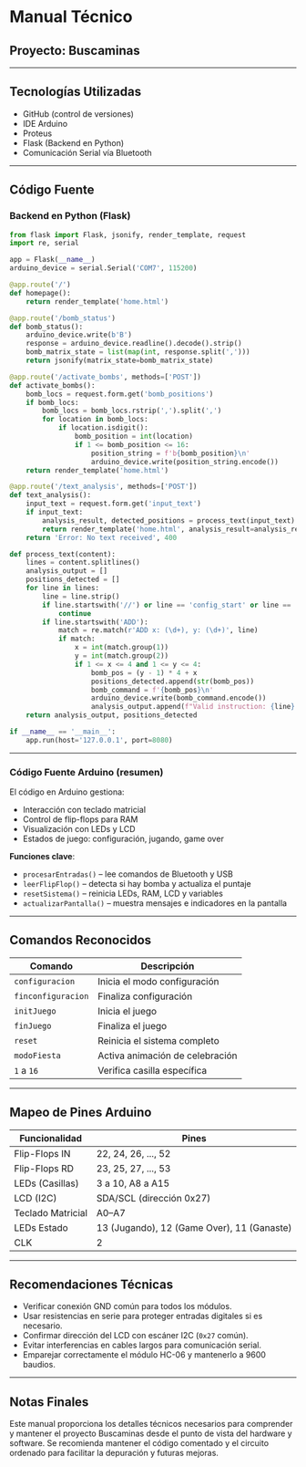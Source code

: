 #  Manual Técnico

## Proyecto: Buscaminas

---

##  Tecnologías Utilizadas

* GitHub (control de versiones)
* IDE Arduino
* Proteus
* Flask (Backend en Python)
* Comunicación Serial vía Bluetooth

---

##  Código Fuente

### Backend en Python (Flask)

```python
from flask import Flask, jsonify, render_template, request
import re, serial

app = Flask(__name__)
arduino_device = serial.Serial('COM7', 115200)

@app.route('/')
def homepage():
    return render_template('home.html')

@app.route('/bomb_status')
def bomb_status():
    arduino_device.write(b'B')
    response = arduino_device.readline().decode().strip()
    bomb_matrix_state = list(map(int, response.split(',')))
    return jsonify(matrix_state=bomb_matrix_state)

@app.route('/activate_bombs', methods=['POST'])
def activate_bombs():
    bomb_locs = request.form.get('bomb_positions')
    if bomb_locs:
        bomb_locs = bomb_locs.rstrip(',').split(',')
        for location in bomb_locs:
            if location.isdigit():
                bomb_position = int(location)
                if 1 <= bomb_position <= 16:
                    position_string = f'b{bomb_position}\n'
                    arduino_device.write(position_string.encode())
    return render_template('home.html')

@app.route('/text_analysis', methods=['POST'])
def text_analysis():
    input_text = request.form.get('input_text')
    if input_text:
        analysis_result, detected_positions = process_text(input_text)
        return render_template('home.html', analysis_result=analysis_result, detected_positions=detected_positions)
    return 'Error: No text received', 400

def process_text(content):
    lines = content.splitlines()
    analysis_output = []
    positions_detected = []
    for line in lines:
        line = line.strip()
        if line.startswith('//') or line == 'config_start' or line == 'config_end' or not line:
            continue
        if line.startswith('ADD'):
            match = re.match(r'ADD x: (\d+), y: (\d+)', line)
            if match:
                x = int(match.group(1))
                y = int(match.group(2))
                if 1 <= x <= 4 and 1 <= y <= 4:
                    bomb_pos = (y - 1) * 4 + x
                    positions_detected.append(str(bomb_pos))
                    bomb_command = f'{bomb_pos}\n'
                    arduino_device.write(bomb_command.encode())
                    analysis_output.append(f"Valid instruction: {line} -> Position {bomb_pos}")
    return analysis_output, positions_detected

if __name__ == '__main__':
    app.run(host='127.0.0.1', port=8080)
```

---

### Código Fuente Arduino (resumen)

El código en Arduino gestiona:

* Interacción con teclado matricial
* Control de flip-flops para RAM
* Visualización con LEDs y LCD
* Estados de juego: configuración, jugando, game over

 **Funciones clave**:

* `procesarEntradas()` – lee comandos de Bluetooth y USB
* `leerFlipFlop()` – detecta si hay bomba y actualiza el puntaje
* `resetSistema()` – reinicia LEDs, RAM, LCD y variables
* `actualizarPantalla()` – muestra mensajes e indicadores en la pantalla

---

##  Comandos Reconocidos

| Comando            | Descripción                     |
| ------------------ | ------------------------------- |
| `configuracion`    | Inicia el modo configuración    |
| `finconfiguracion` | Finaliza configuración          |
| `initJuego`        | Inicia el juego                 |
| `finJuego`         | Finaliza el juego               |
| `reset`            | Reinicia el sistema completo    |
| `modoFiesta`       | Activa animación de celebración |
| `1` a `16`         | Verifica casilla específica     |

---

##  Mapeo de Pines Arduino

| Funcionalidad     | Pines                                      |
| ----------------- | ------------------------------------------ |
| Flip-Flops IN     | 22, 24, 26, ..., 52                        |
| Flip-Flops RD     | 23, 25, 27, ..., 53                        |
| LEDs (Casillas)   | 3 a 10, A8 a A15                           |
| LCD (I2C)         | SDA/SCL (dirección 0x27)                   |
| Teclado Matricial | A0–A7                                      |
| LEDs Estado       | 13 (Jugando), 12 (Game Over), 11 (Ganaste) |
| CLK               | 2                                          |

---

##  Recomendaciones Técnicas

* Verificar conexión GND común para todos los módulos.
* Usar resistencias en serie para proteger entradas digitales si es necesario.
* Confirmar dirección del LCD con escáner I2C (`0x27` común).
* Evitar interferencias en cables largos para comunicación serial.
* Emparejar correctamente el módulo HC-06 y mantenerlo a 9600 baudios.

---

##  Notas Finales

Este manual proporciona los detalles técnicos necesarios para comprender y mantener el proyecto Buscaminas desde el punto de vista del hardware y software. Se recomienda mantener el código comentado y el circuito ordenado para facilitar la depuración y futuras mejoras.
